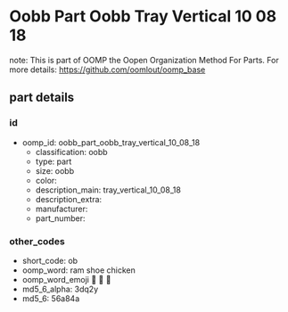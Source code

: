 # Oobb Part Oobb Tray Vertical 10 08 18  

note: This is part of OOMP the Oopen Organization Method For Parts. For more details: https://github.com/oomlout/oomp_base

##  part details





### id
* oomp_id: oobb_part_oobb_tray_vertical_10_08_18
  * classification: oobb
  * type: part
  * size: oobb
  * color: 
  * description_main: tray_vertical_10_08_18
  * description_extra: 
  * manufacturer: 
  * part_number: 

### other_codes
* short_code: ob
* oomp_word: ram shoe chicken
* oomp_word_emoji :ram: :shoe: :chicken:
* md5_6_alpha: 3dq2y
* md5_6: 56a84a